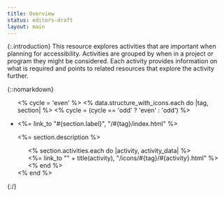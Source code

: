 ```yaml
---
title: Overview
status: editors-draft
layout: main
---
```


{:.introduction}
This resource explores activities that are important when planning for accessibility. Activities are grouped by when in a project or program they might be considered. Each activity provides information on what is required and points to related resources that explore the activity further.

{::nomarkdown}
<ul class="grid">
<% cycle = 'even' %>
<% data.structure_with_icons.each do |tag, section| %>
  <% cycle = (cycle == 'odd' ? 'even' : 'odd') %>
  <li class="<%= cycle %>"><p><%= link_to "<i class='fa fa-#{section.icon}'></i>#{section.label}", "/#{tag}/index.html" %></p>
    <p><%= section.description %></p>
    <ul style="list-style-type: none;">
    <% section.activities.each do |activity, activity_data| %>
      <li><%= link_to "<i class='fa fa-#{activity_data.icon}'></i>" + title(activity), "/icons/#{tag}/#{activity}.html" %></li>
    <% end %>
    </ul>
  </li>
<% end %>
</ul>
{:/}
